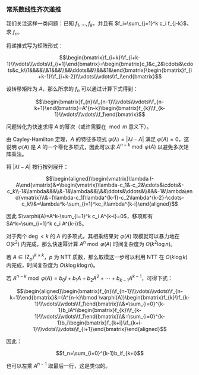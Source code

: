 ### 常系数线性齐次递推

我们关注这样一类问题：已知 $f_1,\dots,f_k$，并且有 $f_i=\sum_{j=1}^k c_i f_{j-k}$，求 $f_n$。

将递推式写为矩阵形式：

$$\begin{bmatrix}f_{i+k}\\f_{i+k-1}\\\vdots\\\vdots\\f_{i+1}\end{bmatrix}=\begin{bmatrix}c_1&c_2&\cdots&\cdots&c_k\\1&&&&\\&1&&&\\&&\ddots&&\\&&&1&\end{bmatrix}\begin{bmatrix}f_{i+k-1}\\f_{i+k-2}\\\vdots\\\vdots\\f_i\end{bmatrix}$$

设转移矩阵为 $A$，那么所求的 $f_n$ 可以通过计算下式得到：

$$\begin{bmatrix}f_{n}\\f_{n-1}\\\vdots\\\vdots\\f_{n-k+1}\end{bmatrix}=A^{n-k}\begin{bmatrix}f_{k}\\f_{k-1}\\\vdots\\\vdots\\f_1\end{bmatrix}$$

问题转化为快速求得 $A$ 的幂次（或许需要在 $\bmod m$ 意义下）。

由 Cayley-Hamilton 定理，$A$ 的特征多项式 $\varphi(\lambda)=\vert \lambda I-A\vert$ 满足 $\varphi(A)=0$，这说明 $\varphi(A)$ 是 $A$ 的一个零化多项式，因此可以求 $A^{n-k}\bmod \varphi(A)$ 以避免多次矩阵乘法。

将 $\vert\lambda I-A\vert$ 按行按列展开：

$$\begin{aligned}\begin{vmatrix}\lambda I-A\end{vmatrix}&=\begin{vmatrix}\lambda-c_1&-c_2&\cdots&\cdots&-c_k\\-1&\lambda&&&\\&-1&\lambda&&\\&&\ddots&\ddots&\\&&&-1&\lambda\end{vmatrix}\\&=(\lambda-c_1)\lambda^{k-1}-c_2\lambda^{k-2}-\cdots-c_k\\&=\lambda^k-\sum_{i=1}^kc_i\lambda^{k-i}\end{aligned}$$

因此 $\varphi(A)=A^k-\sum_{i=1}^k c_i A^{k-i}=0$，移项即有 $A^k=\sum_{i=1}^k c_i A^{k-i}$。

对于两个 $\deg<k$ 的 $A$ 的多项式，其相乘结果对 $\varphi(A)$ 取模就可以暴力地在 $O(k^2)$ 内完成，那么快速幂计算 $A^n \bmod \varphi(A)$ 时间复杂度为 $O(k^2\log n)$。

若 $A\in(\mathrm{Z}_p)^{k\times k}$，$p$ 为 NTT 质数，那么取模这一步可以利用 NTT 在 $O(k\log k)$ 内完成，时间复杂度为 $O(k\log k\log n)$。

若 $A^{n-k}\bmod \varphi(A)=b_0I+b_1A+b_2A^2+\cdots+b_{k-1}A^{k-1}$，可得下式：

$$\begin{aligned}\begin{bmatrix}f_{n}\\f_{n-1}\\\vdots\\\vdots\\f_{n-k+1}\end{bmatrix}&=(A^{n-k}\bmod \varphi(A))\begin{bmatrix}f_{k}\\f_{k-1}\\\vdots\\\vdots\\f_1\end{bmatrix}\\&=\sum_{i=0}^{k-1}b_iA^i\begin{bmatrix}f_{k}\\f_{k-1}\\\vdots\\\vdots\\f_1\end{bmatrix}\\&=\sum_{i=0}^{k-1}b_i\begin{bmatrix}f_{k+i}\\f_{k+i-1}\\\vdots\\\vdots\\f_{i+1}\end{bmatrix}\end{aligned}$$

因此：

$$f_n=\sum_{i=0}^{k-1}b_if_{k+i}$$

也可以左乘 $A^{n-1}$ 取最后一行，这是类似的。
